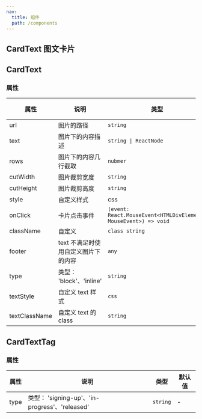 ```yaml
---
nav:
  title: 组件
  path: /components
---
```


## CardText 图文卡片

<code src="./demos/demo1.tsx"></code>

## CardText

### 属性

| 属性          | 说明                                | 类型                                                             | 默认值 |
| ------------- | ----------------------------------- | ---------------------------------------------------------------- | ------ |
| url           | 图片的路径                          | `string`                                                         | -      |
| text          | 图片下的内容描述                    | `string \| ReactNode `                                           | -      |
| rows          | 图片下的内容几行截取                | `nubmer`                                                         | 2      |
| cutWidth      | 图片裁剪宽度                        | `string`                                                         | -      |
| cutHeight     | 图片裁剪高度                        | `string`                                                         | -      |
| style         | 自定义样式                          | css                                                              | -      |
| onClick       | 卡片点击事件                        | `(event: React.MouseEvent<HTMLDivElement, MouseEvent>) => void ` | -      |
| className     | 自定义                              | `class string `                                                  | -      |
| footer        | text 不满足时使用自定义图片下的内容 | `any `                                                           | -      |
| type          | 类型： 'block'、'inline'            | `string`                                                         | inline |
| textStyle     | 自定义 text 样式                    | `css `                                                           | -      |
| textClassName | 自定义 text 的 class                | `string`                                                         | -      |

## CardTextTag

### 属性

| 属性 | 说明                                           | 类型     | 默认值 |
| ---- | ---------------------------------------------- | -------- | ------ |
| type | 类型： 'signing-up'、'in-progress'、'released' | `string` | -      |

